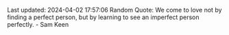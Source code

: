Last updated: 2024-04-02 17:57:06
Random Quote: We come to love not by finding a perfect person, but by learning to see an imperfect person perfectly. - Sam Keen